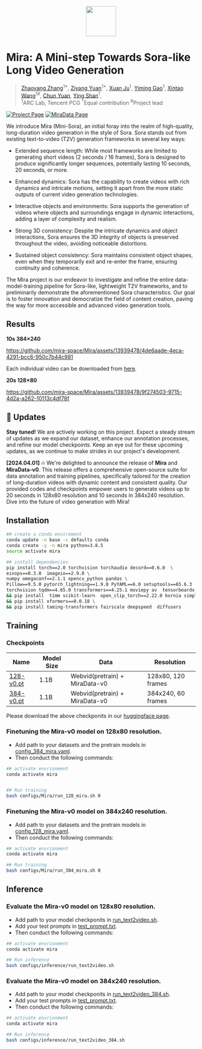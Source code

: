 
<p align="center">
  <img src="assets/miralogo_s.png" height=80>
</p>

#  Mira: A Mini-step Towards Sora-like Long Video Generation


> [Zhaoyang Zhang](https://zzyfd.github.io/)<sup>1*</sup>, [Ziyang Yuan](https://github.com/jiangyzy)<sup>1*</sup>, [Xuan Ju](https://github.com/juxuan27)<sup>1</sup>, [Yiming Gao](https://scholar.google.com/citations?user=uRCc-McAAAAJ&hl=zh-TW)<sup>1</sup>, [Xintao Wang](https://xinntao.github.io/)<sup>1#</sup>,  [Chun Yuan](https://scholar.google.com/citations?hl=en&user=fYdxi2sAAAAJ), [Ying Shan](https://www.linkedin.com/in/YingShanProfile/)<sup>1</sup>, <br>
> <sup>1</sup>ARC Lab, Tencent PCG <sup>*</sup>Equal contribution  <sup>#</sup>Project lead


    
[![Project Page](https://img.shields.io/badge/Project-Website-green)](https://mira-space.github.io/)
[![MiraData Page](https://img.shields.io/badge/MiraData-Page-blue)](https://github.com/mira-space/MiraData)


We introduce Mira (Mini-Sora), an initial foray into the realm of high-quality, long-duration video generation in the style of Sora. Sora stands out from existing text-to-video (T2V) generation frameworks in several key ways:

* Extended sequence length: While most frameworks are limited to generating short videos (2 seconds / 16 frames), Sora is designed to produce significantly longer sequences, potentially lasting 10 seconds, 20 seconds, or more.

* Enhanced dynamics: Sora has the capability to create videos with rich dynamics and intricate motions, setting it apart from the more static outputs of current video generation technologies.

* Interactive objects and environments: Sora supports the generation of videos where objects and surroundings engage in dynamic interactions, adding a layer of complexity and realism. 

* Strong 3D consistency: Despite the intricate dynamics and object interactions, Sora ensures the 3D integrity of objects is preserved throughout the video, avoiding noticeable distortions.

* Sustained object consistency: Sora maintains consistent object shapes, even when they temporarily exit and re-enter the frame, ensuring continuity and coherence.



The Mira project is our endeavor to investigate and refine the entire data-model-training pipeline for Sora-like, lightweight T2V frameworks, and to preliminarily demonstrate the aforementioned Sora characteristics. Our goal is to foster innovation and democratize the field of content creation, paving the way for more accessible and advanced video generation tools.





## Results

**10s 384×240**





https://github.com/mira-space/Mira/assets/13939478/4de6aade-4eca-4291-bcc6-950c7b44c981

Each individual video can be downloaded from [here](https://drive.google.com/drive/folders/1-GdDOQ3r0_FimMsH-uQaQgOYzrxXaEa8?usp=drive_link).


**20s 128×80**   




https://github.com/mira-space/Mira/assets/13939478/9f274503-9715-4d2a-a262-10113c4df78f








## 📰 Updates

**Stay tuned!**  We are actively working on this project. Expect a steady stream of updates as we expand our dataset, enhance our annotation processes, and refine our model checkpoints. Keep an eye out for these upcoming updates, as we continue to make strides in our project's development.

**[2024.04.01]** 🔥 We're delighted to announce the release of **Mira** and **MiraData-v0**. This  release offers a comprehensive open-source suite for data annotation and training pipelines, specifically tailored for the creation of long-duration videos with dynamic content and consistent quality. Our provided codes and checkpoints empower users to generate videos up to 20 seconds in 128x80 resolution and 10 seconds in 384x240 resolution. Dive into the future of video generation with Mira!






## Installation
```bash
## create a conda enviroment
conda update -n base -c defaults conda 
conda create -y -n mira python=3.8.5 
source activate mira 

## install dependencies
pip install torch==2.0 torchvision torchaudio decord==0.6.0  \
einops==0.3.0  imageio==2.9.0 \
numpy omegaconf==2.1.1 opencv_python pandas \
Pillow==9.5.0 pytorch_lightning==1.9.0 PyYAML==6.0 setuptools==65.6.3  \
torchvision tqdm==4.65.0 transformers==4.25.1 moviepy av  tensorboardx \
&& pip install  timm scikit-learn  open_clip_torch==2.22.0 kornia simplejson easydict pynvml rotary_embedding_torch==0.3.1 triton  cached_property  \
&& pip install xformers==0.0.18 \
&& pip install taming-transformers fairscale deepspeed  diffusers
```

## Training

### Checkpoints

| Name | Model Size | Data | Resolution |   
| ---- | ---- | ---- | ---- |
| [128-v0.pt](https://huggingface.co/TencentARC/Mira-v0) | 1.1B | Webvid(pretrain) + MiraData-v0 | 128x80, 120 frames |
| [384-v0.pt](https://huggingface.co/TencentARC/Mira-v0) | 1.1B | Webvid(pretrain) + MiraData-v0 | 384x240, 60 frames |

Please download the above checkponits in our [huggingface page](https://huggingface.co/TencentARC/Mira-v0). 

### Finetuning the Mira-v0 model on 128x80 resolution.

* Add path to your datasets and the pretrain models in [config_384_mira.yaml](configs/Mira/config_384_mira.yaml).
* Then conduct the following commands:

```bash
## activate envrionment
conda activate mira


## Run training
bash configs/Mira/run_128_mira.sh 0
```

### Finetuning the Mira-v0 model on 384x240 resolution.

* Add path to your datasets and the pretrain models in [config_128_mira.yaml](configs/Mira/config_128_mira.yaml).
* Then conduct the following commands:
  
```bash
## activate envrionment
conda activate mira

## Run training
bash configs/Mira/run_384_mira.sh 0
```

## Inference

###  Evaluate the Mira-v0 model on 128x80 resolution.

* Add path to your model checkponits in [run_text2video.sh](configs/inference/run_text2video.sh).
* Add your test prompts in [test_prompt.txt](prompts/test_prompt.txt).
* Then conduct the following commands:
  
```bash
## activate envrionment
conda activate mira

## Run inference
bash configs/inference/run_text2video.sh

```

### Evaluate the Mira-v0 model on 384x240 resolution.

* Add path to your model checkponits in [run_text2video_384.sh](configs/inference/run_text2video_384.sh).
* Add your test prompts in [test_prompt.txt](prompts/test_prompt.txt).
* Then conduct the following commands:
  
```bash
## activate envrionment
conda activate mira

## Run inference
bash configs/inference/run_text2video_384.sh

```

